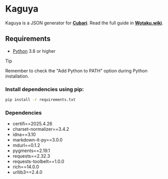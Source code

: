 # Kaguya

Kaguya is a JSON generator for [**Cubari**](https://cubari.moe/). Read the full guide in [**Wotaku.wiki**](https://wotaku.wiki/guides/manga/cubari).

## Requirements

- [Python](https://www.python.org/downloads/) 3.8 or higher

> [!tip]
> Remember to check the "Add Python to PATH" option during Python installation.

### Install dependencies using pip:

```bash
pip install -r requirements.txt
```

### Dependencies
- certifi==2025.4.26
- charset-normalizer==3.4.2
- idna==3.10
- markdown-it-py==3.0.0
- mdurl==0.1.2
- pygments==2.19.1
- requests==2.32.3
- requests-toolbelt==1.0.0
- rich==14.0.0
- urllib3==2.4.0